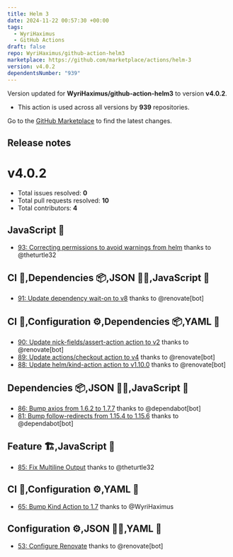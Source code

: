 ```yaml
---
title: Helm 3
date: 2024-11-22 00:57:30 +00:00
tags:
  - WyriHaximus
  - GitHub Actions
draft: false
repo: WyriHaximus/github-action-helm3
marketplace: https://github.com/marketplace/actions/helm-3
version: v4.0.2
dependentsNumber: "939"
---
```



Version updated for **WyriHaximus/github-action-helm3** to version **v4.0.2**.
- This action is used across all versions by **939** repositories.

Go to the [GitHub Marketplace](https://github.com/marketplace/actions/helm-3) to find the latest changes.

## Release notes

v4.0.2
======

- Total issues resolved: **0**
- Total pull requests resolved: **10**
- Total contributors: **4**

JavaScript 🦏
------------

 - [93: Correcting permissions to avoid warnings from helm](https://github.com/WyriHaximus/github-action-helm3/pull/93) thanks to @theturtle32

CI 🚧,Dependencies 📦,JSON 👨‍💼,JavaScript 🦏
-----------------------------------------

 - [91: Update dependency wait-on to v8](https://github.com/WyriHaximus/github-action-helm3/pull/91) thanks to @renovate[bot]

CI 🚧,Configuration ⚙,Dependencies 📦,YAML 🍄
------------------------------------------

 - [90: Update nick-fields/assert-action action to v2](https://github.com/WyriHaximus/github-action-helm3/pull/90) thanks to @renovate[bot]
 - [89: Update actions/checkout action to v4](https://github.com/WyriHaximus/github-action-helm3/pull/89) thanks to @renovate[bot]
 - [88: Update helm/kind-action action to v1.10.0](https://github.com/WyriHaximus/github-action-helm3/pull/88) thanks to @renovate[bot]

Dependencies 📦,JSON 👨‍💼,JavaScript 🦏
------------------------------------

 - [86: Bump axios from 1.6.2 to 1.7.7](https://github.com/WyriHaximus/github-action-helm3/pull/86) thanks to @dependabot[bot]
 - [81: Bump follow-redirects from 1.15.4 to 1.15.6](https://github.com/WyriHaximus/github-action-helm3/pull/81) thanks to @dependabot[bot]

Feature 🏗,JavaScript 🦏
----------------------

 - [85: Fix Multiline Output](https://github.com/WyriHaximus/github-action-helm3/pull/85) thanks to @theturtle32

CI 🚧,Configuration ⚙,YAML 🍄
---------------------------

 - [65: Bump Kind Action to 1.7](https://github.com/WyriHaximus/github-action-helm3/pull/65) thanks to @WyriHaximus

Configuration ⚙,JSON 👨‍💼,YAML 🍄
-------------------------------

 - [53: Configure Renovate](https://github.com/WyriHaximus/github-action-helm3/pull/53) thanks to @renovate[bot]
